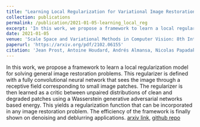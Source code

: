 ```yaml
---
title: "Learning Local Regularization for Variational Image Restoration"
collection: publications
permalink: /publication/2021-01-05-learning_local_reg
excerpt: 'In this work, we propose a framework to learn a local regularization model for solving general image restoration problems. This regularizer is defined with a fully convolutional neural network that sees the image through a receptive field corresponding to small image patches. The regularizer is then learned as a critic between unpaired distributions of clean and degraded patches using a Wasserstein generative adversarial networks based energy. This yields a regularization function that can be incorporated in any image restoration problem. The efficiency of the framework is finally shown on denoising and deblurring applications.'
date: 2021-01-05
venue: 'Scale Space and Variational Methods in Computer Vision: 8th International Conference, SSVM 2021'
paperurl: 'https://arxiv.org/pdf/2102.06155'
citation: 'Jean Prost, Antoine Houdard, Andrés Almansa, Nicolas Papadakis'
---
```


In this work, we propose a framework to learn a local regularization model for solving general image restoration problems. This regularizer is defined with a fully convolutional neural network that sees the image through a receptive field corresponding to small image patches. The regularizer is then learned as a critic between unpaired distributions of clean and degraded patches using a Wasserstein generative adversarial networks based energy. This yields a regularization function that can be incorporated in any image restoration problem. The efficiency of the framework is finally shown on denoising and deblurring applications.
[arxiv link](https://arxiv.org/pdf/2102.06155), [github repo](https://github.com/jprost76/LocalReg)
